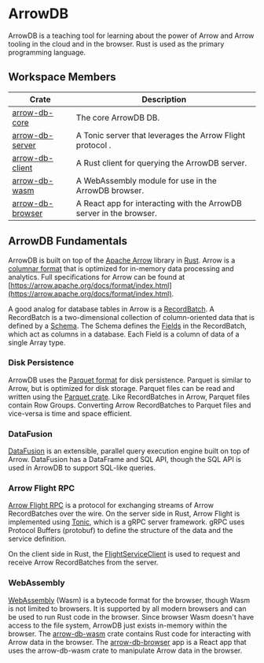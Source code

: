 <!-- omit in toc -->
# ArrowDB

ArrowDB is a teaching tool for learning about the power of Arrow and Arrow tooling in the cloud and in the browser.  Rust is used as the primary programming language.

<!-- omit in toc -->
## Workspace Members

| Crate                                          | Description                                                         |
| ---------------------------------------------- | ------------------------------------------------------------------- |
| [arrow-db-core](arrow-db-core/README.md)       | The core ArrowDB DB.                                                |
| [arrow-db-server](arrow-db-server/README.md)   | A Tonic server that leverages the Arrow Flight protocol .           |
| [arrow-db-client](arrow-db-client/README.md)   | A Rust client for querying the ArrowDB server.                      |
| [arrow-db-wasm](arrow-db-wasm/README.md)       | A WebAssembly module for use in the ArrowDB browser.                |
| [arrow-db-browser](arrow-db-browser/README.md) | A React app for interacting with the ArrowDB server in the browser. |


## ArrowDB Fundamentals

ArrowDB is built on top of the [Apache Arrow](https://arrow.apache.org/) library in [Rust](https://docs.rs/arrow/latest/arrow/).  Arrow is a [columnar format](https://arrow.apache.org/docs/format/Columnar.html) that is optimized for in-memory data processing and analytics.  Full specifications for Arrow can be found at [https://arrow.apache.org/docs/format/index.html](https://arrow.apache.org/docs/format/index.html).

A good analog for database tables in Arrow is a [RecordBatch](https://docs.rs/arrow/latest/arrow/record_batch/struct.RecordBatch.html).  A RecordBatch is a two-dimensional collection of column-oriented data that is defined by a [Schema](https://docs.rs/arrow/latest/arrow/datatypes/struct.Schema.html).  The Schema defines the [Fields](https://docs.rs/arrow/latest/arrow/datatypes/struct.Field.html) in the RecordBatch, which act as columns in a database.  Each Field is a column of data of a single Array type.

### Disk Persistence

ArrowDB uses the [Parquet format](https://parquet.apache.org/) for disk persistence.  Parquet is similar to Arrow, but is optimized for disk storage.  Parquet files can be read and written using the [Parquet crate](https://docs.rs/parquet/latest/parquet/).  Like RecordBatches in Arrow, Parquet files contain Row Groups.  Converting Arrow RecordBatches to Parquet files and vice-versa is time and space efficient.

### DataFusion

[DataFusion](https://docs.rs/datafusion/latest/datafusion/) is an extensible, parallel query execution engine built on top of Arrow.  DataFusion has a DataFrame and SQL API, though the SQL API is used in ArrowDB to support SQL-like queries.

### Arrow Flight RPC

[Arrow Flight RPC](https://arrow.apache.org/docs/format/Flight.html) is a protocol for exchanging streams of Arrow RecordBatches over the wire.  On the server side in Rust, Arrow Flight is implemented using [Tonic](https://docs.rs/tonic/latest/tonic/), which is a gRPC server framework.  gRPC uses Protocol Buffers (protobuf) to define the structure of the data and the service definition.  

On the client side in Rust, the [FlightServiceClient](https://docs.rs/arrow_flight/latest/arrow_flight/flight_service_client/struct.FlightServiceClient.html) is used to request and receive Arrow RecordBatches from the server.

### WebAssembly

[WebAssembly](https://webassembly.org/) (Wasm) is a bytecode format for the browser, though Wasm is not limited to browsers.  It is supported by all modern browsers and can be used to run Rust code in the browser.  Since browser Wasm doesn't have access to the file system, ArrowDB just exists in-memory within the browser.  The [arrow-db-wasm](arrow-db-wasm/README.md) crate contains Rust code for interacting with Arrow data in the browser.  The [arrow-db-browser](arrow-db-browser/README.md) app is a React app that uses the arrow-db-wasm crate to manipulate Arrow data in the browser.
